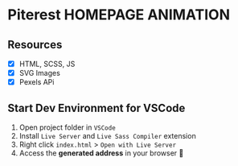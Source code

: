 # Piterest HOMEPAGE ANIMATION

## Resources

- [x] HTML, SCSS, JS
- [x] SVG Images
- [x] Pexels APi

## Start Dev Environment for VSCode

1. Open project folder in `VSCode`
2. Install `Live Server` and `Live Sass Compiler` extension
3. Right click `index.html` > `Open with Live Server`
4. Access the **generated address** in your browser 🚀
